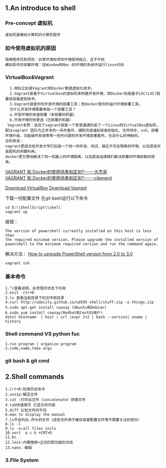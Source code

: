 
## 1.An introduce to shell 
### Pre-concept 虚拟机
    虚拟机是模拟计算机的计算机程序
### 如今使用虚拟机的原因
    隔离程序员和项目：日常环境和项目环境保持独立，互不干扰
    模拟软件的部署环境：在Window和Mac OS环境的系统中运行linux代码
### VirtualBox&Vagrant
      1.相似之处是Vagrant和Docker都是虚拟化技术。
      2.Vagrant是基于Virtualbox的虚拟机来构建开发环境，而Docker则是基于LXC(LXC)轻量级容器虚拟技术。  
      3.Vagrant就是你的开发环境的部署工具；而docker是你的运行环境部署工具。
      为什么开发环境需要单独一个部署工具？
      a.开饭环境的快速部署（未部署的机器）
      b.开发环境的快更迭（已部署的机器）
     Vagrant本质：说白了vagrant就是一个普普通通的装了一个Linux的VirtualBox虚拟机，配以vagrant 团队为之开发的一系列套件，辅助完成诸如安装初始化、文件同步、ssh、部署环境升级、功能插件安装等等一些列问题的开发环境部署套件。也没什么好神秘的。
    总的来说：
    vagrant更适合给开发大爷们创造一个统一的开发、测试、接近于完全隔离的环境，以及提高对高配机的闲置利用。
    docker更方便地解决了同一机器上的环境隔离，以及提高运维锅们解决部署时环境依赖的效率。



[VAGRANT 和 Docker的使用场景和区别?-----大杰哥](https://www.zhihu.com/question/32324376/answer/123239426)  
[VAGRANT 和 Docker的使用场景和区别?-----cikenerd](https://www.zhihu.com/question/32324376/answer/91562849)


   [Download VirtualBox](https://www.virtualbox.org/wiki/Downloads)
   [Download Vagrant](https://www.vagrantup.com/downloads.html)
   

下载一份配置文件
在git bash运行以下命令
```
cd D:\\ShellScript\\shell
vagrant up

```
报错：
```
The version of powershell currently installed on this host is less than
the required minimum version. Please upgrade the installed version of
powershell to the minimum required version and run the command again.
```
解决方法：
[How to upgrade PowerShell version from 2.0 to 3.0](https://stackoverflow.com/questions/19902239/how-to-upgrade-powershell-version-from-2-0-to-3-0?utm_medium=organic&utm_source=google_rich_qa&utm_campaign=google_rich_qa)
```
vagrant ssh
```

### 基本命令
    1.^c查看说明，在奇怪的状态下可用
    2.exit  ctr+D
    3.ls 查看当前目录下的文件和目录
    4.curl http://udacity.github.io/ud595-shell/stuff.zip -o things.zip
    5.sudo apt-get install cowsay (Ubuntu和Debian)
    6.sudo yum install cowsay(Redhat和CentOS用户)
    date| hostname  | host | url |expr 2+2 | bash --version| uname | history

### Shell command VS python fuc
    1.run program | organize program
    2.code,name,take args

### git bash & git cmd

## 2.Shell commands
    1.Crt+R:检索历史命令
    2.unzip:解压文件
    3.cat :打印出文件（concatenate）拼接文件
    4.tab快速填充 已显示的内容
    5.diff 比较文件的不同
    6.man to display the manual
    7.ls不会列出.开头的文件（这些文件用于缓存或者配置文件等不需要关注的部分）
    8.ls -l
    9.ls -a:all files inclu
    10.sort  a c b +CRT+D
    11.bc
    12.less:内置搜索+正则匹配功能的浏览
    13.nano：编辑

### 3.File System
